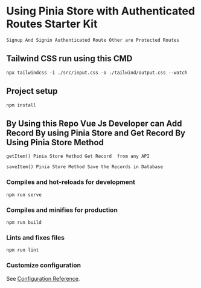 # Using Pinia Store with Authenticated Routes Starter Kit

```
Signup And Signin Authenticated Route Other are Protected Routes
```

## Tailwind CSS run using this CMD

```
npx tailwindcss -i ./src/input.css -o ./tailwind/output.css --watch
```


## Project setup
```
npm install
```


## By Using this Repo Vue Js Developer can Add Record By using Pinia Store and Get Record By Using Pinia Store Method 

```
getItem() Pinia Store Method Get Record  from any API 
```


```
saveItem() Pinia Store Method Save the Records in Database 
```


### Compiles and hot-reloads for development
```
npm run serve
```

### Compiles and minifies for production
```
npm run build
```

### Lints and fixes files
```
npm run lint
```

### Customize configuration
See [Configuration Reference](https://cli.vuejs.org/config/).

